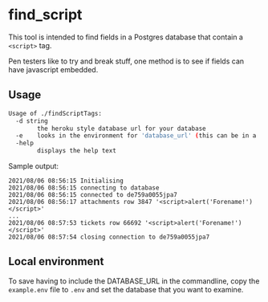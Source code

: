 # find_script

This tool is intended to find fields in a Postgres database that contain a `<script>` tag.

Pen testers like to try and break stuff, one method is to see if fields can have javascript embedded.

## Usage

```bash
Usage of ./findScriptTags:
  -d string
    	the heroku style database url for your database
  -e	looks in the environment for 'database_url' (this can be in a .env file 
  -help
    	displays the help text
```

Sample output:

```log
2021/08/06 08:56:15 Initialising
2021/08/06 08:56:15 connecting to database
2021/08/06 08:56:15 connected to de759a0055jpa7
2021/08/06 08:56:17 attachments row 3847 '<script>alert('Forename!')</script>'
...
2021/08/06 08:57:53 tickets row 66692 '<script>alert('Forename!')</script>'
2021/08/06 08:57:54 closing connection to de759a0055jpa7
```

## Local environment

To save having to include the DATABASE_URL in the commandline, copy the `example.env` file to `.env` and set the database that you want to examine.
